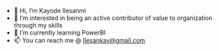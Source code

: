 - 👋 Hi, I’m Kayode Ilesanmi
- 👀 I’m interested in being an active contributor of value to organization through my skills
- 🌱 I’m currently learning PowerBI
- 📫 You can reach me @ Ilesankay@gmail.com

<!---
Kaykstheanalyst/Kaykstheanalyst is a ✨ special ✨ repository because its `README.md` (this file) appears on your GitHub profile.
You can click the Preview link to take a look at your changes.
--->
